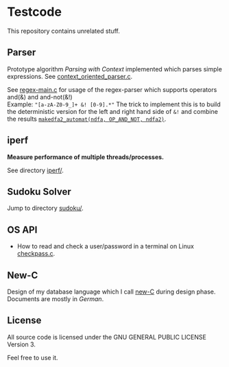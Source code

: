 Testcode
========

This repository contains unrelated stuff.

Parser
------
Prototype algorithm _Parsing with Context_ implemented
which parses simple expressions.
See [context_oriented_parser.c](parser/context_oriented_parser.c).

See [regex-main.c](parser/automat/main.c) for usage of the regex-parser which supports operators and(&) and and-not(&!)
<br> Example: `"[a-zA-Z0-9_]+ &! [0-9].*"` The trick to implement this
is to build the deterministic version for the left and right hand side of `&!` and combine the results
[`makedfa2_automat(ndfa, OP_AND_NOT, ndfa2)`](parser/automat/automat.c#L2913).

iperf
-----
**Measure performance of multiple threads/processes.**

See directory [iperf/](iperf/).

Sudoku Solver
-------------
Jump to directory [sudoku/](old-projects/sudoku).

OS API
-------------
* How to read and check a user/password in a terminal on Linux [checkpass.c](checkpass.c).

New-C
-------------
Design of my database language which I call [new-C](new-C) during design phase. Documents are mostly in *German*.

License
-------

All source code is licensed under the GNU GENERAL PUBLIC LICENSE Version 3.

Feel free to use it.
